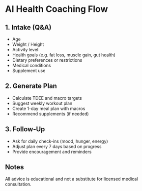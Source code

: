 # AI Health Coaching Flow

## 1. Intake (Q&A)
- Age
- Weight / Height
- Activity level
- Health goals (e.g. fat loss, muscle gain, gut health)
- Dietary preferences or restrictions
- Medical conditions
- Supplement use

## 2. Generate Plan
- Calculate TDEE and macro targets
- Suggest weekly workout plan
- Create 1-day meal plan with macros
- Recommend supplements (if needed)

## 3. Follow-Up
- Ask for daily check-ins (mood, hunger, energy)
- Adjust plan every 7 days based on progress
- Provide encouragement and reminders

## Notes
All advice is educational and not a substitute for licensed medical consultation.
